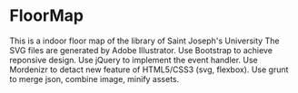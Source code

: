 # FloorMap
This is a indoor floor map of the library of Saint Joseph's University
The SVG files are generated by Adobe Illustrator.
Use Bootstrap to achieve reponsive design.
Use jQuery to implement the event handler.
Use Mordenizr to detact new feature of HTML5/CSS3 (svg, flexbox).
Use grunt to merge json, combine image, minify assets.
